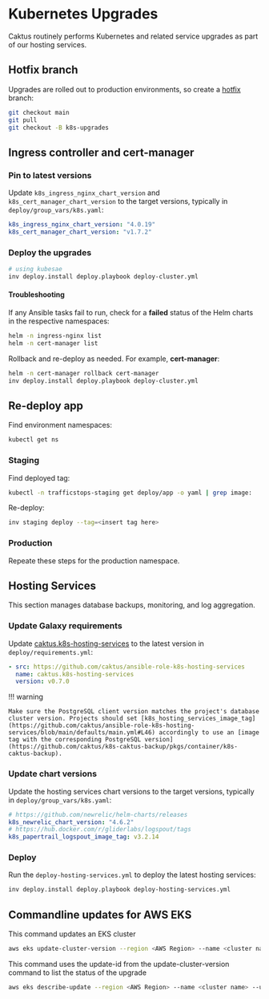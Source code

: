 # Kubernetes Upgrades

Caktus routinely performs Kubernetes and related service upgrades as part of our hosting services.

## Hotfix branch 

Upgrades are rolled out to production environments, so create a [hotfix](https://www.atlassian.com/git/tutorials/comparing-workflows/gitflow-workflow) branch:

```sh
git checkout main
git pull
git checkout -B k8s-upgrades
```

## Ingress controller and cert-manager

### Pin to latest versions

Update `k8s_ingress_nginx_chart_version` and `k8s_cert_manager_chart_version` to the target versions, typically in `deploy/group_vars/k8s.yaml`:

```yaml
k8s_ingress_nginx_chart_version: "4.0.19"
k8s_cert_manager_chart_version: "v1.7.2"
```

### Deploy the upgrades

```sh
# using kubesae
inv deploy.install deploy.playbook deploy-cluster.yml
```

#### Troubleshooting

If any Ansible tasks fail to run, check for a **failed** status of the Helm charts in the respective namespaces:

```sh
helm -n ingress-nginx list
helm -n cert-manager list
```

Rollback and re-deploy as needed. For example, **cert-manager**:

```sh
helm -n cert-manager rollback cert-manager
inv deploy.install deploy.playbook deploy-cluster.yml
```

## Re-deploy app

Find environment namespaces:

```sh
kubectl get ns
```

### Staging

Find deployed tag:

```sh
kubectl -n trafficstops-staging get deploy/app -o yaml | grep image:
```

Re-deploy:

```sh
inv staging deploy --tag=<insert tag here>
```

### Production

Repeate these steps for the production namespace.

## Hosting Services

This section manages database backups, monitoring, and log aggregation.

### Update Galaxy requirements

Update [caktus.k8s-hosting-services](https://github.com/caktus/ansible-role-k8s-hosting-services) to the latest version in `deploy/requirements.yml`:

```yaml
- src: https://github.com/caktus/ansible-role-k8s-hosting-services
  name: caktus.k8s-hosting-services
  version: v0.7.0
```

!!! warning

    Make sure the PostgreSQL client version matches the project's database cluster version. Projects should set [k8s_hosting_services_image_tag](https://github.com/caktus/ansible-role-k8s-hosting-services/blob/main/defaults/main.yml#L46) accordingly to use an [image tag with the corresponding PostgreSQL version](https://github.com/caktus/k8s-caktus-backup/pkgs/container/k8s-caktus-backup).

### Update chart versions

Update the hosting services chart versions to the target versions, typically in `deploy/group_vars/k8s.yaml`:

```yaml
# https://github.com/newrelic/helm-charts/releases
k8s_newrelic_chart_version: "4.6.2"
# https://hub.docker.com/r/gliderlabs/logspout/tags
k8s_papertrail_logspout_image_tag: v3.2.14
```

### Deploy

Run the `deploy-hosting-services.yml` to deploy the latest hosting services:

```sh
inv deploy.install deploy.playbook deploy-hosting-services.yml
```

## Commandline updates for AWS EKS
This command updates an EKS cluster
```sh
aws eks update-cluster-version --region <AWS Region> --name <cluster name> --kubernetes-version <K8s version to update to>
```

This command uses the update-id from the update-cluster-version command to list the status of the upgrade 
```sh
aws eks describe-update --region <AWS Region> --name <cluster name> --update-id <update-ID from update command>  | grep "status"
```
